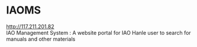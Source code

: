 # IAOMS

http://117.211.201.82   
IAO Management System :  A website portal for IAO Hanle user to search for manuals and other materials

